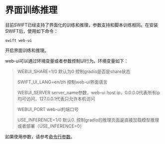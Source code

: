 # 界面训练推理

目前SWIFT已经支持了界面化的训练和推理，参数支持和脚本训练相同。在安装SWIFT后，使用如下命令：

```shell
swift web-ui
```

开启界面训练和推理。

web-ui可以通过环境变量或者参数控制UI行为。环境变量如下：

> WEBUI_SHARE=1/0 默认为0 控制gradio是否是share状态
>
> SWIFT_UI_LANG=en/zh 控制web-ui界面语言
>
> WEBUI_SERVER server_name参数，web-ui host ip，0.0.0.0代表所有ip均可访问，127.0.0.1代表只允许本机访问
>
> WEBUI_PORT web-ui的端口号
>
> USE_INFERENCE=1/0 默认0. 控制gradio的推理页面是直接加载模型推理或者部署（USE_INFERENCE=0）

如果使用参数，请参考[命令行参数](../Instruction/命令行参数.md#web-ui-参数)。
